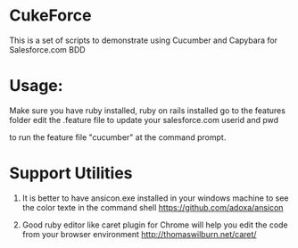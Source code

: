 CukeForce
========
This is a set of scripts to demonstrate
using Cucumber and Capybara for Salesforce.com BDD

Usage:
======
Make sure you have ruby installed, ruby on rails installed
go to the features folder
edit the .feature file to update your salesforce.com userid and pwd

to run the feature file "cucumber" at the command prompt.


Support Utilities
=================
1) It is better to have ansicon.exe installed in your windows machine to see the color texte in the command shell
https://github.com/adoxa/ansicon

2) Good ruby editor like caret plugin for Chrome will help you edit the code from your browser environment
http://thomaswilburn.net/caret/






